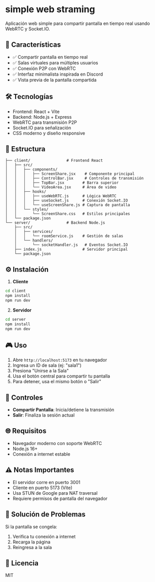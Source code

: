 # simple web straming

Aplicación web simple para compartir pantalla en tiempo real usando WebRTC y Socket.IO.

## 🚀 Características

- ✅ Compartir pantalla en tiempo real
- ✅ Salas virtuales para múltiples usuarios
- ✅ Conexión P2P con WebRTC
- ✅ Interfaz minimalista inspirada en Discord
- ✅ Vista previa de la pantalla compartida

## 🛠️ Tecnologías

- Frontend: React + Vite
- Backend: Node.js + Express
- WebRTC para transmisión P2P
- Socket.IO para señalización
- CSS moderno y diseño responsive

## 📁 Estructura

```
├── client/                # Frontend React
│   ├── src/
│   │   ├── components/   
│   │   │   ├── ScreenShare.jsx    # Componente principal
│   │   │   ├── ControlBar.jsx     # Controles de transmisión
│   │   │   ├── TopBar.jsx        # Barra superior
│   │   │   └── VideoArea.jsx     # Área de video
│   │   ├── hooks/
│   │   │   ├── useWebRTC.js      # Lógica WebRTC
│   │   │   ├── useSocket.js      # Conexión Socket.IO
│   │   │   └── useScreenShare.js # Captura de pantalla
│   │   └── styles/
│   │       └── ScreenShare.css   # Estilos principales
│   └── package.json
└── server/                # Backend Node.js
    ├── src/
    │   ├── services/
    │   │   └── roomService.js    # Gestión de salas
    │   └── handlers/
    │       └── socketHandler.js   # Eventos Socket.IO
    ├── index.js                  # Servidor principal
    └── package.json
```

## ⚙️ Instalación

1. **Cliente**
```bash
cd client
npm install
npm run dev
```

2. **Servidor**
```bash
cd server
npm install
npm run dev
```

## 🎮 Uso

1. Abre `http://localhost:5173` en tu navegador
2. Ingresa un ID de sala (ej: "sala1")
3. Presiona "Unirse a la Sala"
4. Usa el botón central para compartir tu pantalla
5. Para detener, usa el mismo botón o "Salir"

## 🔑 Controles

- **Compartir Pantalla**: Inicia/detiene la transmisión
- **Salir**: Finaliza la sesión actual

## 🌐 Requisitos

- Navegador moderno con soporte WebRTC
- Node.js 16+
- Conexión a internet estable

## ⚠️ Notas Importantes

- El servidor corre en puerto 3001
- Cliente en puerto 5173 (Vite)
- Usa STUN de Google para NAT traversal
- Requiere permisos de pantalla del navegador

## 🐛 Solución de Problemas

Si la pantalla se congela:
1. Verifica tu conexión a internet
2. Recarga la página
3. Reingresa a la sala

## 📝 Licencia

MIT